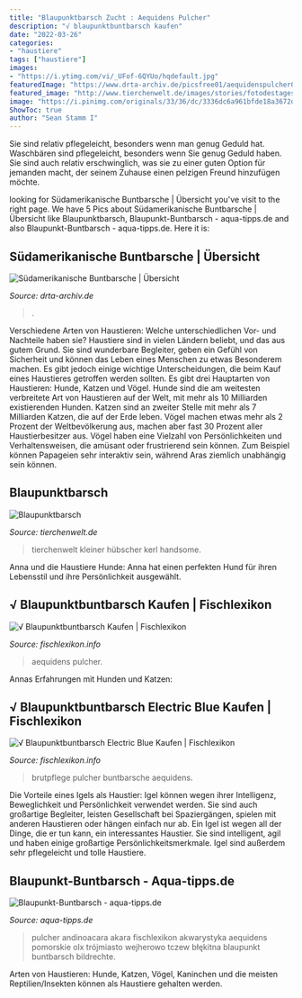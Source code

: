 ```yaml
---
title: "Blaupunktbarsch Zucht : Aequidens Pulcher"
description: "√ blaupunktbuntbarsch kaufen"
date: "2022-03-26"
categories:
- "haustiere"
tags: ["haustiere"]
images:
- "https://i.ytimg.com/vi/_UFof-6QYUo/hqdefault.jpg"
featuredImage: "https://www.drta-archiv.de/picsfree01/aequidenspulcher01.jpg"
featured_image: "http://www.tierchenwelt.de/images/stories/fotodestages/blaupunkt_barsch.jpg"
image: "https://i.pinimg.com/originals/33/36/dc/3336dc6a961bfde18a3672dc62fc9ba7.jpg"
ShowToc: true
author: "Sean Stamm I"
---
```



Sie sind relativ pflegeleicht, besonders wenn man genug Geduld hat.
Waschbären sind pflegeleicht, besonders wenn Sie genug Geduld haben. Sie sind auch relativ erschwinglich, was sie zu einer guten Option für jemanden macht, der seinem Zuhause einen pelzigen Freund hinzufügen möchte.

	

		
looking for Südamerikanische Buntbarsche | Übersicht you've visit to the right page. We have 5 Pics about Südamerikanische Buntbarsche | Übersicht like Blaupunktbarsch, Blaupunkt-Buntbarsch - aqua-tipps.de and also Blaupunkt-Buntbarsch - aqua-tipps.de. Here it is:
		
    
## Südamerikanische Buntbarsche | Übersicht

<img loading=lazy src="https://www.drta-archiv.de/picsfree01/aequidenspulcher01.jpg" onerror="this.onerror=null;this.src='https://tse1.mm.bing.net/th?id=OIP.i7JAVD7UKxeiBM9npwyNvAHaF7&amp;pid=15.1';" alt="Südamerikanische Buntbarsche | Übersicht">

_Source: drta-archiv.de_

>. 

	

Verschiedene Arten von Haustieren: Welche unterschiedlichen Vor- und Nachteile haben sie?
Haustiere sind in vielen Ländern beliebt, und das aus gutem Grund. Sie sind wunderbare Begleiter, geben ein Gefühl von Sicherheit und können das Leben eines Menschen zu etwas Besonderem machen. Es gibt jedoch einige wichtige Unterscheidungen, die beim Kauf eines Haustieres getroffen werden sollten.
Es gibt drei Hauptarten von Haustieren: Hunde, Katzen und Vögel. Hunde sind die am weitesten verbreitete Art von Haustieren auf der Welt, mit mehr als 10 Milliarden existierenden Hunden. Katzen sind an zweiter Stelle mit mehr als 7 Milliarden Katzen, die auf der Erde leben. Vögel machen etwas mehr als 2 Prozent der Weltbevölkerung aus, machen aber fast 30 Prozent aller Haustierbesitzer aus.
Vögel haben eine Vielzahl von Persönlichkeiten und Verhaltensweisen, die amüsant oder frustrierend sein können. Zum Beispiel können Papageien sehr interaktiv sein, während Aras ziemlich unabhängig sein können.

    
## Blaupunktbarsch

<img loading=lazy src="http://www.tierchenwelt.de/images/stories/fotodestages/blaupunkt_barsch.jpg" onerror="this.onerror=null;this.src='https://tse3.mm.bing.net/th?id=OIP.n2Ank2YZky1x29IZYbT_FQHaFj&amp;pid=15.1';" alt="Blaupunktbarsch">

_Source: tierchenwelt.de_

>tierchenwelt kleiner hübscher kerl handsome. 

	

Anna und die Haustiere Hunde: Anna hat einen perfekten Hund für ihren Lebensstil und ihre Persönlichkeit ausgewählt.

    
## √ Blaupunktbuntbarsch Kaufen | Fischlexikon

<img loading=lazy src="https://i.pinimg.com/originals/33/36/dc/3336dc6a961bfde18a3672dc62fc9ba7.jpg" onerror="this.onerror=null;this.src='https://tse2.mm.bing.net/th?id=OIP.rfzCE3zIchADNDCskfWp4QAAAA&amp;pid=15.1';" alt="√ Blaupunktbuntbarsch Kaufen | Fischlexikon">

_Source: fischlexikon.info_

>aequidens pulcher. 

	

Annas Erfahrungen mit Hunden und Katzen:

    
## √ Blaupunktbuntbarsch Electric Blue Kaufen | Fischlexikon

<img loading=lazy src="https://i.ytimg.com/vi/_UFof-6QYUo/hqdefault.jpg" onerror="this.onerror=null;this.src='https://tse3.mm.bing.net/th?id=OIP.3oOTBv-K44PPn4UYUQ4NwQHaFj&amp;pid=15.1';" alt="√ Blaupunktbuntbarsch Electric Blue Kaufen | Fischlexikon">

_Source: fischlexikon.info_

>brutpflege pulcher buntbarsche aequidens. 

	

Die Vorteile eines Igels als Haustier: Igel können wegen ihrer Intelligenz, Beweglichkeit und Persönlichkeit verwendet werden. Sie sind auch großartige Begleiter, leisten Gesellschaft bei Spaziergängen, spielen mit anderen Haustieren oder hängen einfach nur ab.
Ein Igel ist wegen all der Dinge, die er tun kann, ein interessantes Haustier. Sie sind intelligent, agil und haben einige großartige Persönlichkeitsmerkmale. Igel sind außerdem sehr pflegeleicht und tolle Haustiere.

    
## Blaupunkt-Buntbarsch - Aqua-tipps.de

<img loading=lazy src="http://www.aqua-tipps.de/wp-content/uploads/2014/01/Aequidens-pulcher.jpg" onerror="this.onerror=null;this.src='https://tse1.mm.bing.net/th?id=OIP.LOLRjZeV9yrFTxYhyslxdAHaFj&amp;pid=15.1';" alt="Blaupunkt-Buntbarsch - aqua-tipps.de">

_Source: aqua-tipps.de_

>pulcher andinoacara akara fischlexikon akwarystyka aequidens pomorskie olx trójmiasto wejherowo tczew błękitna blaupunkt buntbarsch bildrechte. 

	

Arten von Haustieren: Hunde, Katzen, Vögel, Kaninchen und die meisten Reptilien/Insekten können als Haustiere gehalten werden.

